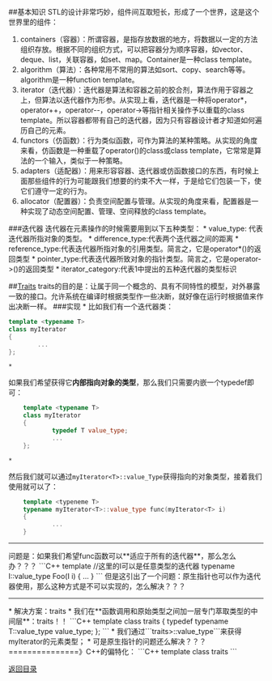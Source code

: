 ##基本知识
STL的设计非常巧妙，组件间互取短长，形成了一个世界，这是这个世界里的组件：
1. containers（容器）：所谓容器，是指存放数据的地方，将数据以一定的方法组织存放。根据不同的组织方式，可以把容器分为顺序容器，如vector、deque、list，关联容器，如set、map。Container是一种class template。
2. algorithm（算法）：各种常用不常用的算法如sort、copy、search等等。algorithm是一种function template。
3. iterator（迭代器）：迭代器是算法和容器之前的胶合剂，算法作用于容器之上，但算法以迭代器作为形参。从实现上看，迭代器是一种将operator*，operator++，operator--，operator->等指针相关操作予以重载的class template。所以容器都带有自己的迭代器，因为只有容器设计者才知道如何遍历自己的元素。
4. functors（仿函数）：行为类似函数，可作为算法的某种策略。从实现的角度来看，仿函数是一种重载了operator()的class或class template，它常常是算法的一个输入，类似于一种策略。
5. adapters（适配器）：用来形容容器、迭代器或仿函数接口的东西，有时候上面那些组件的行为可能跟我们想要的约束不大一样，于是给它们包装一下，使它们遵守一定的行为。
6. allocator（配置器）：负责空间配置与管理。从实现的角度来看，配置器是一种实现了动态空间配置、管理、空间释放的class template。
 
###迭代器
迭代器在元素操作的时候需要用到以下五种类型：
* 
value_type: 代表迭代器所指对象的类型。
* 
difference_type:代表两个迭代器之间的距离
* 
reference_type:代表迭代器所指对象的引用类型。简言之，它是operator*()的返回类型
* 
pointer_type:代表迭代器所致对象的指针类型。简言之，它是operator->()的返回类型
* 
iterator_category:代表1中提出的五种迭代器的类型标识

##[Traits](http://www.cnblogs.com/hush/archive/2004/03/10/2717.html)
traits的目的是：让属于同一个概念的、具有不同特性的模型，对外暴露一致的接口。允许系统在编译时根据类型作一些决断，就好像在运行时根据值来作出决断一样。
###实现
* 
比如我们有一个迭代器类：
```C++
template <typename T>
class myIterator
{
        ...
};
```
    * 
如果我们希望获得它**内部指向对象的类型**，那么我们只需要内嵌一个typedef即可：
```C++
    template <typename T>
    class myIterator
    {
            typedef T value_type;
            ...
    };
```
    * 
然后我们就可以通过```myIterator<T>::value_Type```获得指向的对象类型，接着我们使用就可以了：
```C++
    template <typeneme T>
    typename myIterator<T>::value_type func(myIterator<T> i)
    {
            ...
    }
```
<hr>
问题是：如果我们希望func函数可以**适应于所有的迭代器**，那么怎么办？？？
```C++
template <typename I>           //这里的I可以是任意类型的迭代器
typename I::value_type Foo(I i)
{
            ...
}
```
但是这引出了一个问题：原生指针也可以作为迭代器使用，那么这种方式是不可以实现的，怎么解决？？？
<hr>
* 
解决方案：traits
    * 
我们在**函数调用和原始类型之间加一层专门萃取类型的中间层**：traits！！
```C++
template <typename T>
class traits
{
            typedef typename T::value_type value_type;
};
```
    * 
我们通过```traits<myIterator<T>>::value_type```来获得myIterator的元素类型；
    * 
可是原生指针的问题还么解决？？？ ===============》C++的偏特化：
```C++
template <typename T>
class traits<T *>
```

[返回目录](README.md)